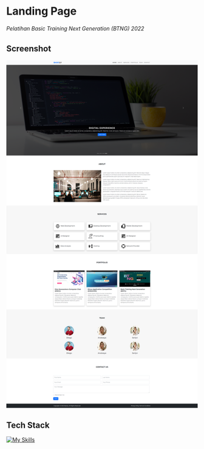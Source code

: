 # Landing Page

###### Pelatihan Basic Training Next Generation (BTNG) 2022

## Screenshot

![App Screenshot](./assets/screenshot/screencapture.png)

## Tech Stack

[![My Skills](https://skillicons.dev/icons?i=html,css,bootstrap)](https://github.com/takasicode/landing-page-btng-2022)
